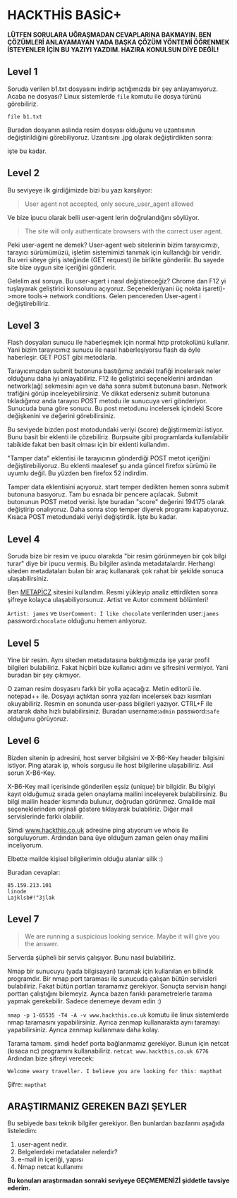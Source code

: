 # HACKTHİS BASİC+

**LÜTFEN SORULARA UĞRAŞMADAN CEVAPLARINA BAKMAYIN. BEN ÇÖZÜMLERİ ANLAYAMAYAN YADA BAŞKA ÇÖZÜM YÖNTEMİ ÖĞRENMEK İSTEYENLER İÇİN BU YAZIYI YAZDIM. HAZIRA KONULSUN DİYE DEĞİL!**

## Level 1
Soruda verilen b1.txt dosyasını indirip açtığımızda bir şey anlayamıyoruz. Acaba ne dosyası? Linux sistemlerde `file` komutu ile dosya türünü görebiliriz. 

`file b1.txt`

Buradan dosyanın aslında resim dosyası olduğunu ve uzantısının değiştirildiğini görebiliyoruz. Uzantısını .jpg olarak değiştirdikten sonra:

işte bu kadar.

## Level 2
Bu seviyeye ilk girdiğimizde bizi bu yazı karşılıyor:
>User agent not accepted, only secure_user_agent allowed

Ve bize ipucu olarak belli user-agent lerin doğrulandığını söylüyor.
>The site will only authenticate browsers with the correct user agent.

Peki user-agent ne demek? User-agent web sitelerinin bizim tarayıcımızı, tarayıcı sürümümüzü, işletim sistemimizi tanımak için kullandığı bir veridir. Bu veri siteye giriş isteğinde (GET request) ile birlikte gönderilir. Bu sayede site bize uygun site içeriğini gönderir.

Gelelim asıl soruya. Bu user-agert i nasıl değiştireceğiz? Chrome dan F12 yi tuşlayarak geliştirici konsolunu açıyoruz. Seçenekler(yani üç nokta işareti)->more tools-> network conditions. Gelen pencereden User-agent i değiştirebiliriz.

## Level 3
Flash dosyaları sunucu ile haberleşmek için normal http protokolünü kullanır. Yani bizim tarayıcımız sunucu ile nasıl haberleşiyorsu flash da öyle haberleşir. GET POST gibi metodlarla.

Tarayıcımızdan submit butonuna bastığımız andaki trafiği incelersek neler olduğunu daha iyi anlayabiliriz. F12 ile geliştirici seçeneklerini ardından network(ağ) sekmesini açın ve daha sonra submit butonuna basın. Network trafiğini görüp inceleyebilirsiniz. Ve dikkat ederseniz submit butonuna tıkladığımız anda tarayıcı POST metodu ile sunucuya veri gönderiyor. Sunucuda buna göre sonucu. Bu post metodunu incelersek içindeki Score değişkenini ve değerini görebilirsiniz.

Bu seviyede bizden post motodundaki veriyi (score) değiştirmemizi istiyor. Bunu basit bir eklenti ile çözebiliriz. Burpsuite gibi programlarda kullanılabilir tabikide fakat ben basit olması için bir eklenti kullandım.


"Tamper data" eklentisi ile tarayıcının gönderdiği POST metot içeriğini değiştirebiliyoruz. Bu eklenti maalesef şu anda güncel firefox sürümü ile uyumlu değil. Bu yüzden ben firefox 52 indirdim. 

Tamper data eklentisini açıyoruz. start temper dedikten hemen sonra submit butonuna basıyoruz. Tam bu esnada bir pencere açılacak. Submit butonunun POST metod verisi. İşte buradan "score" değerini 194175 olarak değiştirip onalıyoruz. Daha sonra stop temper diyerek programı kapatıyoruz. Kısaca POST metodundaki veriyi değiştirdik. İşte bu kadar. 

## Level 4
Soruda bize bir resim ve ipucu olarakda "bir resim görünmeyen bir çok bilgi turar" diye bir ipucu vermiş. Bu bilgiler aslında metadatalardır. Herhangi siteden metadataları bulan bir araç kullanarak çok rahat bir şekilde sonuca ulaşabilirsiniz.

Ben [METAPİCZ][1] sitesini kullandım. Resmi yükleyip analiz ettirdikten sonra şifreye kolayca ulaşabiliyorsunuz. Artist ve Autor comment bölümleri!

`Artist: james` ve `UserComment: I like chocolate` verilerinden user:`james` password:`chocolate` olduğunu hemen anlıyoruz.

## Level 5
Yine bir resim. Aynı siteden metadatasına baktığımızda işe yarar profil bilgileri bulabiliriz. Fakat hiçbiri bize kullanıcı adını ve şifresini vermiyor. Yani buradan bir şey çıkmıyor. 

O zaman resim dosyasını farklı bir yolla açacağız. Metin editorü ile. notepad++ ile. Dosyayı açtıktan sonra yazıları incelersek bazı kısımları okuyabiliriz. Resmin en sonunda user-pass bilgileri yazıyor. CTRL+F ile aratarak daha hızlı bulabilirsiniz. Buradan username:`admin` password:`safe` olduğunu görüyoruz.

## Level 6
Bizden sitenin ip adresini, host server bilgisini ve X-B6-Key header bilgisini istiyor. Ping atarak ip, whois sorgusu ile host bilgilerine ulaşabiliriz. Asıl sorun X-B6-Key.

X-B6-Key mail içerisinde gönderilen eşsiz (unique) bir bilgidir. Bu bilgiyi kayıt olduğumuz sırada gelen onaylama mailini inceleyerek bulabilirsiniz. Bu bilgi mailin header kısmında bulunur, doğrudan görünmez. Gmailde mail seçeneklerinden orjinali göstere tıklayarak bulabiliriz. Diğer mail servislerinde farklı olabilir.

Şimdi www.hackthis.co.uk adresine ping atıyorum ve whois ile sorguluyorum. Ardından bana üye olduğum zaman gelen onay mailini inceliyorum.

Elbette mailde kişisel bilgilerimin olduğu alanlar silik :)


Buradan cevaplar:
```
85.159.213.101
linode
Lajklsb#!"3jlak
```


## Level 7
>We are running a suspicious looking service. Maybe it will give you the answer.

Serverda şüpheli bir servis çalışıyor. Bunu nasıl bulabiliriz. 

Nmap bir sunucuyu (yada bilgisayarı) taramak için kullanılan en bilindik programdır. Bir nmap port taraması ile sunucuda çalışan bütün servisleri bulabiliriz. Fakat bütün portları taramamız gerekiyor. Sonuçta servisin hangi porttan çalıştığını bilemeyiz. Ayrıca bazen farıklı parametrelerle tarama yapmak gerekebilir. Sadece denemeye devam edin :)

`nmap -p 1-65535 -T4 -A -v www.hackthis.co.uk` komutu ile linux sistemlerde nmap taramasını yapabilirsiniz. Ayrıca zenmap kullanarakta aynı taramayı yapabilirsiniz. Ayrıca zenmap kullanması daha kolay.


Tarama tamam. şimdi hedef porta bağlanmamız gerekiyor. Bunun için netcat (kısaca nc) programını kullanabiliriz. `netcat www.hackthis.co.uk 6776` Ardından bize şifreyi verecek:

`Welcome weary traveller. I believe you are looking for this: mapthat`

Şifre: `mapthat`


## ARAŞTIRMANIZ GEREKEN BAZI ŞEYLER
Bu sebiyede bası teknik bilgiler gerekiyor. Ben bunlardan bazılarını aşağıda listeledim:

1. user-agent nedir.
2. Belgelerdeki metadataler nelerdir?
3. e-mail in içeriği, yapısı
4. Nmap netcat kullanımı

**Bu konuları araştırmadan sonraki seviyeye GEÇMEMENİZİ şiddetle tavsiye ederim.**

[1]:http://metapicz.com










